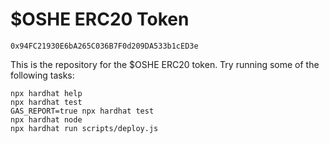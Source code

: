 # $OSHE ERC20 Token
```
0x94FC21930E6bA265C036B7F0d209DA533b1cED3e
```
This is the repository for the $OSHE ERC20 token.
Try running some of the following tasks:

```shell
npx hardhat help
npx hardhat test
GAS_REPORT=true npx hardhat test
npx hardhat node
npx hardhat run scripts/deploy.js
```

